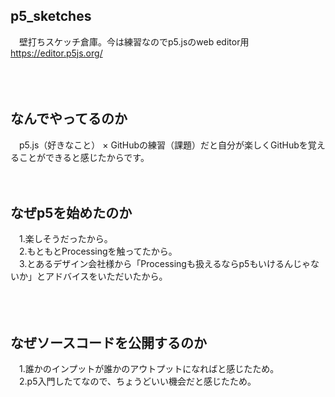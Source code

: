## p5_sketches
　壁打ちスケッチ倉庫。今は練習なのでp5.jsのweb editor用 https://editor.p5js.org/<br />
<br />
<br />
<br />
## なんでやってるのか
　p5.js（好きなこと） × GitHubの練習（課題）だと自分が楽しくGitHubを覚えることができると感じたからです。
<br />
<br />
<br />
## なぜp5を始めたのか
　1.楽しそうだったから。<br />
　2.もともとProcessingを触ってたから。<br />
　3.とあるデザイン会社様から「Processingも扱えるならp5もいけるんじゃないか」とアドバイスをいただいたから。<br />
<br />
<br />
<br />
## なぜソースコードを公開するのか
　1.誰かのインプットが誰かのアウトプットになればと感じたため。<br />
　2.p5入門したてなので、ちょうどいい機会だと感じたため。<br />
<br />
<br />
<br />
